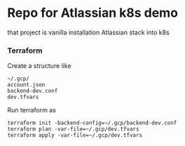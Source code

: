 # Repo for Atlassian k8s demo

that project is vanilla installation Atlassian stack into k8s

### Terraform

Create a structure like

```
~/.gcp/
account.json
backend-dev.conf
dev.tfvars
```
Run terraform as

```
terraform init -backend-config=~/.gcp/backend-dev.conf
terraform plan -var-file=~/.gcp/dev.tfvars
terraform apply -var-file=~/.gcp/dev.tfvars
```
